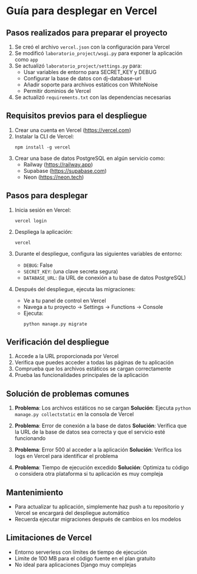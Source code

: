 # Guía para desplegar en Vercel

## Pasos realizados para preparar el proyecto

1. Se creó el archivo `vercel.json` con la configuración para Vercel
2. Se modificó `laboratorio_project/wsgi.py` para exponer la aplicación como `app`
3. Se actualizó `laboratorio_project/settings.py` para:
   - Usar variables de entorno para SECRET_KEY y DEBUG
   - Configurar la base de datos con dj-database-url
   - Añadir soporte para archivos estáticos con WhiteNoise
   - Permitir dominios de Vercel
4. Se actualizó `requirements.txt` con las dependencias necesarias

## Requisitos previos para el despliegue

1. Crear una cuenta en Vercel (https://vercel.com)
2. Instalar la CLI de Vercel:
   ```
   npm install -g vercel
   ```
3. Crear una base de datos PostgreSQL en algún servicio como:
   - Railway (https://railway.app)
   - Supabase (https://supabase.com)
   - Neon (https://neon.tech)

## Pasos para desplegar

1. Inicia sesión en Vercel:
   ```
   vercel login
   ```

2. Despliega la aplicación:
   ```
   vercel
   ```

3. Durante el despliegue, configura las siguientes variables de entorno:
   - `DEBUG`: False
   - `SECRET_KEY`: (una clave secreta segura)
   - `DATABASE_URL`: (la URL de conexión a tu base de datos PostgreSQL)

4. Después del despliegue, ejecuta las migraciones:
   - Ve a tu panel de control en Vercel
   - Navega a tu proyecto → Settings → Functions → Console
   - Ejecuta:
     ```
     python manage.py migrate
     ```

## Verificación del despliegue

1. Accede a la URL proporcionada por Vercel
2. Verifica que puedes acceder a todas las páginas de tu aplicación
3. Comprueba que los archivos estáticos se cargan correctamente
4. Prueba las funcionalidades principales de la aplicación

## Solución de problemas comunes

1. **Problema**: Los archivos estáticos no se cargan
   **Solución**: Ejecuta `python manage.py collectstatic` en la consola de Vercel

2. **Problema**: Error de conexión a la base de datos
   **Solución**: Verifica que la URL de la base de datos sea correcta y que el servicio esté funcionando

3. **Problema**: Error 500 al acceder a la aplicación
   **Solución**: Verifica los logs en Vercel para identificar el problema

4. **Problema**: Tiempo de ejecución excedido
   **Solución**: Optimiza tu código o considera otra plataforma si tu aplicación es muy compleja

## Mantenimiento

- Para actualizar tu aplicación, simplemente haz push a tu repositorio y Vercel se encargará del despliegue automático
- Recuerda ejecutar migraciones después de cambios en los modelos

## Limitaciones de Vercel

- Entorno serverless con límites de tiempo de ejecución
- Límite de 100 MB para el código fuente en el plan gratuito
- No ideal para aplicaciones Django muy complejas 